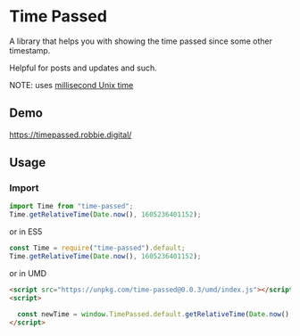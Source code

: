 # Time Passed
A library that helps you with showing the time passed since some other timestamp.

Helpful for posts and updates and such.

NOTE: uses [millisecond Unix time](https://developer.mozilla.org/en-US/docs/Web/JavaScript/Reference/Global_Objects/Date/now)

## Demo

https://timepassed.robbie.digital/

## Usage

### Import
```typescript
import Time from "time-passed";
Time.getRelativeTime(Date.now(), 1605236401152);
```

or in ES5

```typescript
const Time = require("time-passed").default;
Time.getRelativeTime(Date.now(), 1605236401152);
```

or in UMD

```html
<script src="https://unpkg.com/time-passed@0.0.3/umd/index.js"></script>
<script>

  const newTime = window.TimePassed.default.getRelativeTime(Date.now(), 1605236401152);
</script>
```
